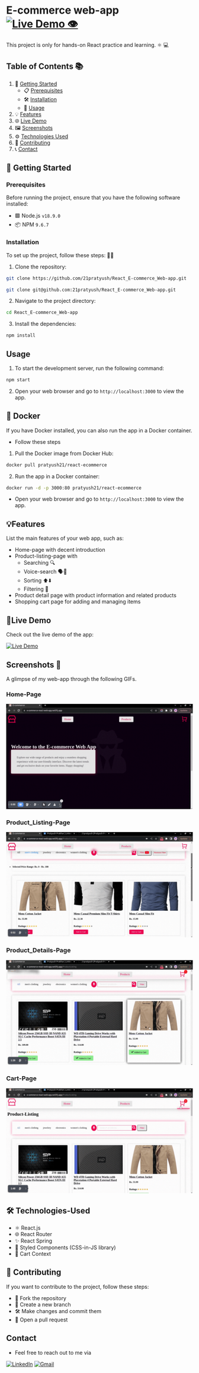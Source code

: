 # E-commerce web-app [![Live Demo 👁️](https://img.shields.io/badge/Live%20Demo-View%20👁️-red)](https://e-commerce-react-web-app.netlify.app/)


This project is only for hands-on React practice and learning.  ⚛️ 💻

## Table of Contents 📚

1. 🚀 [Getting Started](#getting-started)
   - 📋 [Prerequisites](#prerequisites)
   - 🛠️ [Installation](#installation)
   - 🚀 [Usage](#usage)
2. 💡 [Features](#features)
3. 🌐 [Live Demo](#live-demo)
4. 🖼️ [Screenshots](#screenshots)
5. ⚙️ [Technologies Used](#technologies-used)
6. 🤝 [Contributing](#contributing)
7. 📞 [Contact](#contact)


## 🚀 Getting Started

### Prerequisites

Before running the project, ensure that you have the following software installed:

- 🟩 Node.js ```v18.9.0 ```
- 📦 NPM ```9.6.7```


### Installation

To set up the project, follow these steps: 👨‍💻

1. Clone the repository:

```bash
git clone https://github.com/21pratyush/React_E-commerce_Web-app.git
```
```bash
git clone git@github.com:21pratyush/React_E-commerce_Web-app.git
```
2. Navigate to the project directory:
```bash
cd React_E-commerce_Web-app
```
3. Install the dependencies:
```bash
npm install
```

## Usage
1. To start the development server, run the following command:

```bash
npm start
```
2. Open your web browser and go to ```http://localhost:3000``` to view the app.

## 🐳 Docker
If you have Docker installed, you can also run the app in a Docker container. 

- Follow these steps
1. Pull the Docker image from Docker Hub:
```bash
docker pull pratyush21/react-ecommerce
```
2. Run the app in a Docker container:
```bash
docker run -d -p 3000:80 pratyush21/react-ecommerce
```
- Open your web browser and go to ```http://localhost:3000``` to view the app.

## 💡Features

List the main features of your web app, such as:

- Home-page with decent introduction
- Product-listing-page with 
   - Searching  🔍
   - Voice-search   🗣️🎤
   - Sorting ⬆️⬇️
   - Filtering 🔖
- Product detail page with product information and related products
- Shopping cart page for adding and managing items

## 🌟Live Demo

Check out the live demo of the app:

[![Live Demo](https://img.shields.io/badge/Live%20Demo-View%20Here-green)](https://e-commerce-react-web-app.netlify.app/)


## Screenshots 📸

A glimpse of my web-app through the following GIFs.

### Home-Page
![Home Page](./Screenshots/home.gif) 
### Product_Listing-Page
![Product Listing Page](./Screenshots/product-listing.gif)
### Product_Details-Page
![Product Detail Page](./Screenshots/product-detail.gif)
### Cart-Page
![Cart Page](./Screenshots/cart.gif)

## 🛠️ Technologies-Used

- ⚛️ React.js
- 🌐 React Router
- ✨ React Spring
- 💅 Styled Components (CSS-in-JS library)
- 🛒 Cart Context


## 🤝 Contributing  

If you want to contribute to the project, follow these steps:

- 🍴 Fork the repository
- 🌿 Create a new branch
- 🛠️ Make changes and commit them
- 🔀 Open a pull request


## Contact

- Feel free to reach out to me via

[![LinkedIn](https://img.icons8.com/color/48/000000/linkedin.png)](https://www.linkedin.com/in/pratyush-prakhar-149217241/) 
[![Gmail](https://img.icons8.com/color/48/000000/gmail-new.png)](mailto:pratyush.prakhar21@gmail.com)
